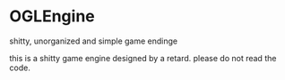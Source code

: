 # OGLEngine
shitty, unorganized and simple game endinge

this is a shitty game engine designed by a retard. please do not read the code.
